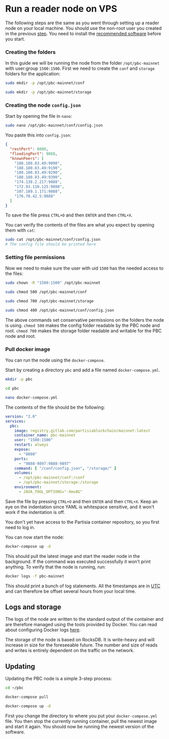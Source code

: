 # Run a reader node on VPS


The following steps are the same as you went through setting up a reader node on your local machine. You should use the non-root user you created in the previous [step](/docs/node-operations/operator-4-security.md). You need to install the [recommended software](/docs/node-operations/operator-1-specs.md) before you start.

### Creating the folders

In this guide we will be running the node from the folder `/opt/pbc-mainnet` with user:group `1500:1500`. First we need to create the `conf` and `storage` folders for the application:

```` bash
sudo mkdir -p /opt/pbc-mainnet/conf
````
```` bash
sudo mkdir -p /opt/pbc-mainnet/storage
````

### Creating the node `config.json`

Start by opening the file in `nano`:

````bash
sudo nano /opt/pbc-mainnet/conf/config.json
````
You paste this into `config.json`:
````json
{
  "restPort": 8080,
  "floodingPort": 9888,
  "knownPeers": [
    "188.180.83.49:9090",
    "188.180.83.49:9190",
    "188.180.83.49:9290",
    "188.180.83.49:9390",
    "174.138.2.217:9888",
    "172.93.110.125:9888",
    "107.189.1.171:9888",
    "176.78.42.5:9888"
  ]
}
````

To save the file press `CTRL+O` and then `ENTER` and then `CTRL+X`.

You can verify the contents of the files are what you expect by opening them with `cat`:

````bash
sudo cat /opt/pbc-mainnet/conf/config.json
# The config file should be printed here
````

### Setting file permissions

Now we need to make sure the user with uid `1500` has the needed access to the files:

````bash
sudo chown -R "1500:1500" /opt/pbc-mainnet
````
````bash
sudo chmod 500 /opt/pbc-mainnet/conf
````
````bash
sudo chmod 700 /opt/pbc-mainnet/storage
````
````bash
sudo chmod 400 /opt/pbc-mainnet/conf/config.json
````

The above commands set conservative permissions on the folders the node is using. `chmod 500` makes the config folder readable by the PBC node and root. `chmod 700` makes the storage folder readable and writable for the PBC node and root.

### Pull docker image

You can run the node using the `docker-compose`.

Start by creating a directory `pbc` and add a file named `docker-compose.yml`.

````bash
mkdir -p pbc
````
````bash
cd pbc
````
````bash
nano docker-compose.yml
````

The contents of the file should be the following:

````yaml
version: "2.0"
services:
  pbc:
    image: registry.gitlab.com/partisiablockchain/mainnet:latest
    container_name: pbc-mainnet
    user: "1500:1500"
    restart: always
    expose:
      - "8080"
    ports:
      - "9888-9897:9888-9897"
    command: [ "/conf/config.json", "/storage/" ]
    volumes:
      - /opt/pbc-mainnet/conf:/conf
      - /opt/pbc-mainnet/storage:/storage
    environment:
      - JAVA_TOOL_OPTIONS="-Xmx8G"
````
Save the file by pressing `CTRL+O` and then `ENTER` and then `CTRL+X`.
Keep an eye on the indentation since YAML is whitespace sensitive, and it won't work if the indentation is off.

You don't yet have access to the Partisia container repository, so you first need to log in.


You can now start the node:

````bash
docker-compose up -d
````

This should pull the latest image and start the reader node in the background. If the command was executed successfully it won't print anything. To verify that the node is running, run:

````bash
docker logs -f pbc-mainnet
````

This should print a bunch of log statements. All the timestamps are in [UTC](https://en.wikipedia.org/wiki/Coordinated_Universal_Time) and can therefore be offset several hours from your local time.



## Logs and storage

The logs of the node are written to the standard output of the container and are therefore managed using the tools provided by Docker. You can read about configuring Docker logs [here](https://docs.docker.com/config/containers/logging/configure/).

The storage of the node is based on RocksDB. It is write-heavy and will increase in size for the foreseeable future. The number and size of reads and writes is entirely dependent on the traffic on the network.

## Updating

Updating the PBC node is a simple 3-step process:

````bash
cd ~/pbc
````
````bash
docker-compose pull
````
````bash
docker-compose up -d
````

First you change the directory to where you put your `docker-compose.yml` file. You then stop the currently running container, pull the newest image and start it again. You should now be running the newest version of the software.
